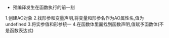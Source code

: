 - 预编译发生在函数执行的前一刻

1.创建AO对象
2.找形参和变量声明,将变量和形参名作为AO属性名,值为undefined
3.将实参值和形参统一
4.在函数体里面找到函数声明,值赋予函数体(不是函数表达式)
